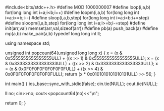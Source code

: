 #include<bits/stdc++.h>
#define MOD 1000000007
#define loop(i,a,b) for(long long int i=a;i<b;i++)
#define loopm(i,a,b) for(long long int i=a;i>=b;i--)
#define sloop(i,a,b,step) for(long long int i=a;i<b;i+=step)
#define sloopm(i,a,b,step) for(long long int i=a;i>=b;i-=step)
#define init(arr,val) memset(arr,val,sizeof(arr))
#define pb(a) push_back(a)
#define mp(a,b) make_pair(a,b)
typedef long long int ll;

using namespace std;

unsigned int popcount64(unsigned long long x)
{
    x = (x & 0x5555555555555555ULL) + ((x >> 1) & 0x5555555555555555ULL);
    x = (x & 0x3333333333333333ULL) + ((x >> 2) & 0x3333333333333333ULL);
    x = (x & 0x0F0F0F0F0F0F0F0FULL) + ((x >> 4) & 0x0F0F0F0F0F0F0F0FULL);
    return (x * 0x0101010101010101ULL) >> 56;
}

int main()
{
ios_base::sync_with_stdio(false);
cin.tie(NULL);
cout.tie(NULL);

ll no;
cin>>no;
cout<<popcount64(no)<<"\n";


return 0;
}
